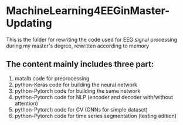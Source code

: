 # MachineLearning4EEGinMaster-Updating
This is the folder for rewriting the code used for EEG signal processing during my master's degree, rewritten according to memory

## The content mainly includes three part:
1. matalb code for preprocessing
2. python-Keras code for building the neural network
3. python-Pytorch code for building the same network
4. python-Pytorch code for NLP (encoder and decoder with/without attention)
5. python-Pytorch code for CV (CNNs for simple dataset)
6. python-Pytorch code for time series segmentation (testing edition)
